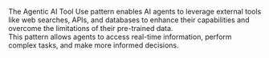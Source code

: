 The Agentic AI Tool Use pattern enables AI agents to leverage external tools like web searches, APIs, and databases to enhance their capabilities and overcome the limitations of their pre-trained data. <br/>
This pattern allows agents to access real-time information, perform complex tasks, and make more informed decisions. <br/><br/>
